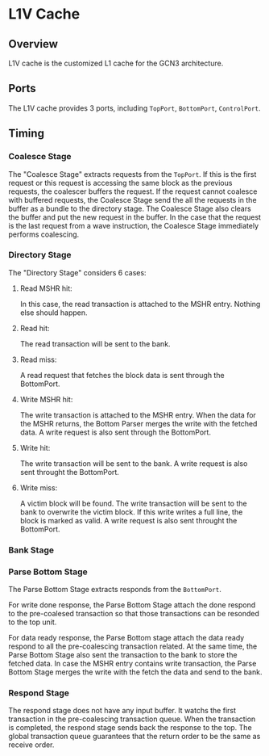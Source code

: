 # L1V Cache

## Overview

L1V cache is the customized L1 cache for the GCN3 architecture.

## Ports

The L1V cache provides 3 ports, including `TopPort`, `BottomPort`,
`ControlPort`.

## Timing

### Coalesce Stage

The "Coalesce Stage" extracts requests from the `TopPort`. If this is the first
request or this request is accessing the same block as the previous requests,
the coalescer buffers the request. If the request cannot coalesce with buffered
requests, the Coalesce Stage send the all the requests in the buffer as a
bundle to the directory stage. The Coalesce Stage also clears the buffer and
put the new request in the buffer. In the case that the request is the last
request from a wave instruction, the Coalesce Stage immediately performs
coalescing.

### Directory Stage

The "Directory Stage" considers 6 cases:

1. Read MSHR hit:

    In this case, the read transaction is attached to the MSHR entry. Nothing
    else should happen.

1. Read hit:

    The read transaction will be sent to the bank.

1. Read miss:

    A read request that fetches the block data is sent through the BottomPort.

1. Write MSHR hit:

    The write transaction is attached to the MSHR entry. When the data for the MSHR returns, the Bottom Parser merges the write with the fetched data. A write request is also sent through the BottomPort.

1. Write hit:

    The write transaction will be sent to the bank. A write request is also sent throught the BottomPort.

1. Write miss:

   A victim block will be found. The write transaction will be sent to the bank to overwrite the victim block. If this write writes a full line, the block is marked as valid. A write request is also sent throught the BottomPort.

### Bank Stage

### Parse Bottom Stage

The Parse Bottom Stage extracts responds from the `BottomPort`.

For write done response, the Parse Bottom Stage attach the done respond to the
pre-coalesed transaction so that those transactions can be resonded to the top
unit.

For data ready response, the Parse Bottom stage attach the data ready respond
to all the pre-coalescing transaction related. At the same time, the Parse
Bottom Stage also sent the transaction to the bank to store the fetched data.
In case the MSHR entry contains write transaction, the Parse Bottom Stage
merges the write with the fetch the data and send to the bank.

### Respond Stage

The respond stage does not have any input buffer. It watchs the first
transaction in the pre-coalescing transaction queue. When the transaction is
completed, the respond stage sends back the response to the top. The global
transaction queue guarantees that the return order to be the same as receive
order.